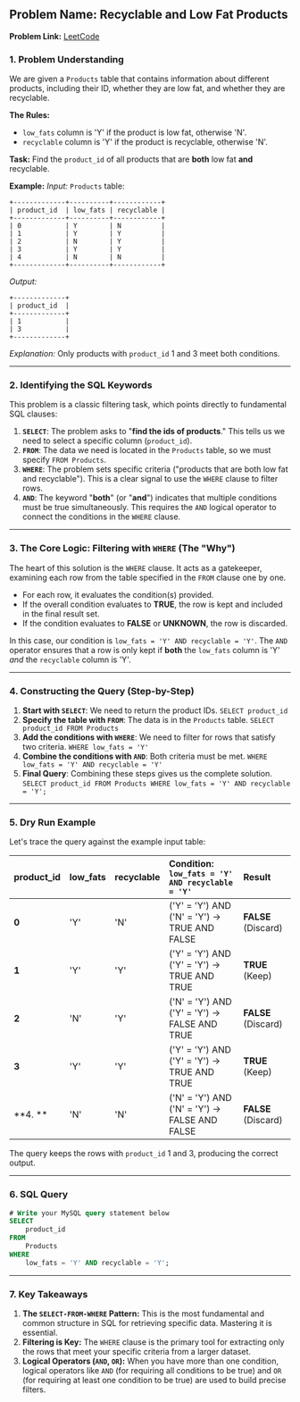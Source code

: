## **Problem Name:** Recyclable and Low Fat Products

**Problem Link:** [LeetCode](https://leetcode.com/problems/recyclable-and-low-fat-products/)

### **1. Problem Understanding**

We are given a `Products` table that contains information about different products, including their ID, whether they are low fat, and whether they are recyclable.

**The Rules:**

  * `low_fats` column is 'Y' if the product is low fat, otherwise 'N'.
  * `recyclable` column is 'Y' if the product is recyclable, otherwise 'N'.

**Task:**
Find the `product_id` of all products that are **both** low fat **and** recyclable.

**Example:**
*Input:*
`Products` table:

```
+-------------+----------+------------+
| product_id  | low_fats | recyclable |
+-------------+----------+------------+
| 0           | Y        | N          |
| 1           | Y        | Y          |
| 2           | N        | Y          |
| 3           | Y        | Y          |
| 4           | N        | N          |
+-------------+----------+------------+
```

*Output:*

```
+-------------+
| product_id  |
+-------------+
| 1           |
| 3           |
+-------------+
```

*Explanation:* Only products with `product_id` 1 and 3 meet both conditions.

-----

### **2. Identifying the SQL Keywords**

This problem is a classic filtering task, which points directly to fundamental SQL clauses:

1.  **`SELECT`**: The problem asks to "**find the ids of products**." This tells us we need to select a specific column (`product_id`).
2.  **`FROM`**: The data we need is located in the `Products` table, so we must specify `FROM Products`.
3.  **`WHERE`**: The problem sets specific criteria ("products that are both low fat and recyclable"). This is a clear signal to use the `WHERE` clause to filter rows.
4.  **`AND`**: The keyword "**both**" (or "**and**") indicates that multiple conditions must be true simultaneously. This requires the `AND` logical operator to connect the conditions in the `WHERE` clause.

-----

### **3. The Core Logic: Filtering with `WHERE` (The "Why")**

The heart of this solution is the `WHERE` clause. It acts as a gatekeeper, examining each row from the table specified in the `FROM` clause one by one.

  * For each row, it evaluates the condition(s) provided.
  * If the overall condition evaluates to **TRUE**, the row is kept and included in the final result set.
  * If the condition evaluates to **FALSE** or **UNKNOWN**, the row is discarded.

In this case, our condition is `low_fats = 'Y' AND recyclable = 'Y'`. The `AND` operator ensures that a row is only kept if **both** the `low_fats` column is 'Y' *and* the `recyclable` column is 'Y'.

-----

### **4. Constructing the Query (Step-by-Step)**

1.  **Start with `SELECT`**: We need to return the product IDs.
    `SELECT product_id`
2.  **Specify the table with `FROM`**: The data is in the `Products` table.
    `SELECT product_id FROM Products`
3.  **Add the conditions with `WHERE`**: We need to filter for rows that satisfy two criteria.
    `WHERE low_fats = 'Y'`
4.  **Combine the conditions with `AND`**: Both criteria must be met.
    `WHERE low_fats = 'Y' AND recyclable = 'Y'`
5.  **Final Query**: Combining these steps gives us the complete solution.
    `SELECT product_id FROM Products WHERE low_fats = 'Y' AND recyclable = 'Y';`

-----

### **5. Dry Run Example**

Let's trace the query against the example input table:

| product\_id | low\_fats | recyclable | Condition: `low_fats = 'Y' AND recyclable = 'Y'` | Result |
| :--- | :--- | :--- | :--- | :--- |
| **0** | 'Y' | 'N' | ('Y' = 'Y') AND ('N' = 'Y') → TRUE AND FALSE | **FALSE** (Discard) |
| **1** | 'Y' | 'Y' | ('Y' = 'Y') AND ('Y' = 'Y') → TRUE AND TRUE | **TRUE** (Keep) |
| **2** | 'N' | 'Y' | ('N' = 'Y') AND ('Y' = 'Y') → FALSE AND TRUE | **FALSE** (Discard) |
| **3** | 'Y' | 'Y' | ('Y' = 'Y') AND ('Y' = 'Y') → TRUE AND TRUE | **TRUE** (Keep) |
| \*\*4. \*\* | 'N' | 'N' | ('N' = 'Y') AND ('N' = 'Y') → FALSE AND FALSE | **FALSE** (Discard) |

The query keeps the rows with `product_id` 1 and 3, producing the correct output.

-----

### **6. SQL Query**

```sql
# Write your MySQL query statement below
SELECT 
    product_id 
FROM 
    Products 
WHERE 
    low_fats = 'Y' AND recyclable = 'Y';
```

-----

### **7. Key Takeaways**

1.  **The `SELECT-FROM-WHERE` Pattern:** This is the most fundamental and common structure in SQL for retrieving specific data. Mastering it is essential.
2.  **Filtering is Key:** The `WHERE` clause is the primary tool for extracting only the rows that meet your specific criteria from a larger dataset.
3.  **Logical Operators (`AND`, `OR`):** When you have more than one condition, logical operators like `AND` (for requiring all conditions to be true) and `OR` (for requiring at least one condition to be true) are used to build precise filters.
